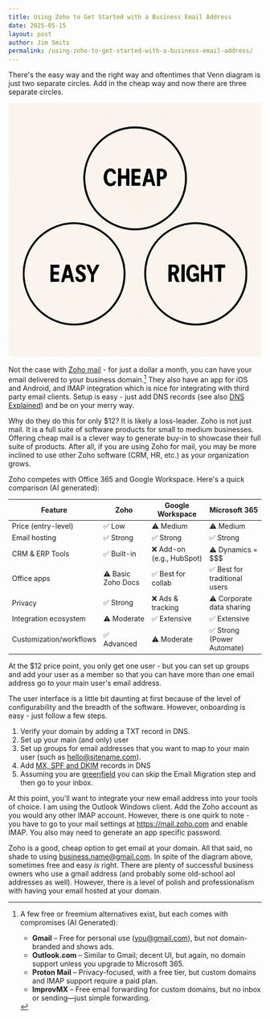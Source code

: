 ```yaml
---
title: Using Zoho to Get Started with a Business Email Address
date: 2025-05-15
layout: post
author: Jim Smits
permalink: /using-zoho-to-get-started-with-a-business-email-address/
---
```


There's the easy way and the right way and oftentimes that Venn diagram is just two separate circles.  Add in the cheap way and now there are three separate circles.

![A Venn diagram showing three circles that don't overlap labeled, cheap, easy, and right](/assets/images/posts/qr90w3cx.png "AI Generated Cheap, Easy, Right Venn Diagram")

Not the case with [Zoho mail](https://www.zoho.com/mail/) - for just a dollar a month, you can have your email delivered to your business domain.[^1] They also have an app for iOS and Android, and IMAP integration which is nice for integrating with third party email clients. Setup is easy - just add DNS records (see also [DNS Explained](/dns-explained/)) and be on your merry way. 

Why do they do this for only $12? It is likely a loss-leader. Zoho is not just mail. It is a full suite of software products for small to medium businesses. Offering cheap mail is a clever way to generate buy-in to showcase their full suite of products.  After all, if you are using Zoho for mail, you may be more inclined to use other Zoho software (CRM, HR, etc.) as your organization grows.  

Zoho competes with Office 365 and Google Workspace.  Here's a quick comparison (AI generated):

| Feature                 | **Zoho**           | **Google Workspace**     | **Microsoft 365**            |
| ----------------------- | ------------------ | ------------------------ | ---------------------------- |
| Price (entry-level)     | ✅ Low              | ⚠️ Medium                | ⚠️ Medium                    |
| Email hosting           | ✅ Strong           | ✅ Strong                 | ✅ Strong                     |
| CRM & ERP Tools         | ✅ Built-in         | ❌ Add-on (e.g., HubSpot) | ⚠️ Dynamics = $$$            |
| Office apps             | ⚠️ Basic Zoho Docs | ✅ Best for collab        | ✅ Best for traditional users |
| Privacy                 | ✅ Strong           | ❌ Ads & tracking         | ⚠️ Corporate data sharing    |
| Integration ecosystem   | ⚠️ Moderate        | ✅ Extensive              | ✅ Extensive                  |
| Customization/workflows | ✅ Advanced         | ⚠️ Moderate              | ✅ Strong (Power Automate)    |

At the $12 price point, you only get one user - but you can set up groups and add your user as a member so that you can have more than one email address go to your main user's email address.

The user interface is a little bit daunting at first because of the level of configurability and the breadth of the software. However, onboarding is easy - just follow a few steps. 

1. Verify your domain by adding a TXT record in DNS.
2. Set up your main (and only) user
3. Set up groups for email addresses that you want to map to your main user (such as hello@sitename.com).
4. Add [MX, SPF and DKIM](/mx-spf-dkim-and-dmarc/) records in DNS
5. Assuming you are [greenfield](/greenfield/) you can skip the Email Migration step and then go to your inbox.

At this point, you'll want to integrate your new email address into your tools of choice.  I am using the Outlook Windows client. Add the Zoho account as you would any other IMAP account. However, there is one quirk to note - you have to go to your mail settings at https://mail.zoho.com and enable IMAP. You also may need to generate an app specific password. 

Zoho is a good, cheap option to get email at your domain. All that said, no shade to using business.name@gmail.com.  In spite of the diagram above, sometimes free and easy _is_ right. There are plenty of successful business owners who use a gmail address (and probably some old-school aol addresses as well). However, there is a level of polish and professionalism with having your email hosted at your domain.

[^1]: A few free or freemium alternatives exist, but each comes with compromises (AI Generated):
	- **Gmail** – Free for personal use (you@gmail.com), but not domain-branded and shows ads. 
	- **Outlook.com** – Similar to Gmail; decent UI, but again, no domain support unless you upgrade to Microsoft 365.
	- **Proton Mail** – Privacy-focused, with a free tier, but custom domains and IMAP support require a paid plan.
	- **ImprovMX** – Free email forwarding for custom domains, but no inbox or sending—just simple forwarding.
